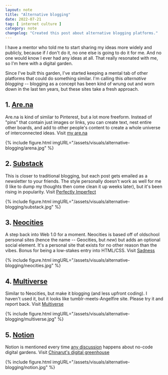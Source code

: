 ```yaml
---
layout: note
title: "Alternative blogging"
date: 2022-07-21
tag: [ internet culture ]
category: note
changelog: "Created this post about alternative blogging platforms."
---
```


I have a mentor who told me to start sharing my ideas more widely and publicly, because if *I* don't do it, no one else is going to do it for me. And no one would know I ever had any ideas at all. That really resonated with me, so I'm here with a digital garden.

Since I've built this garden, I've started keeping a mental tab of other platforms that could do something similar. I'm calling this *alternative blogging* -- blogging as a concept has been kind of wrung out and worn down in the last ten years, but these sites take a fresh approach. 

## 1. [Are.na](https://www.are.na/)

Are.na is kind of similar to Pinterest, but a lot more freeform. Instead of "pins" that contain just images or links, you can create text, nest entire other boards, and add to other people's content to create a whole universe of interconnected ideas. Visit [my are.na](https://www.are.na/alisa)

{% include figure.html imgURL="/assets/visuals/alternative-blogging/arena.jpg" %}

## 2. [Substack](https://substack.com/)

This is closer to traditional blogging, but each post gets emailed as a newsletter to your friends. The style personally doesn't work as well for me (I like to dump my thoughts then come clean it up weeks later), but it's been rising in popularity. Visit [Perfectly Imperfect](https://www.perfectlyimperfect.fyi/p/197-sabrina-fuentes)

{% include figure.html imgURL="/assets/visuals/alternative-blogging/substack.jpg" %}

## 3. [Neocities](https://neocities.org/)

A step back into Web 1.0 for a moment. Neocities is based off of oldschool personal sites (hence the name -- Geocities, but *new*) but adds an optional social element. It's a personal site that exists for no other reason than the vibes. Bonus for being a low-stakes entry into HTML/CSS. Visit [Sadness](https://sadgrl.online/)

{% include figure.html imgURL="/assets/visuals/alternative-blogging/neocities.jpg" %}

## 4. [Multiverse](https://multiverse.plus/)

Similar to Neocities, but make it blogging (and less upfront coding). I haven't used it, but it looks like tumblr-meets-Angelfire site. Please try it and report back. Visit [Multiverse](https://multiverse.plus/home)

{% include figure.html imgURL="/assets/visuals/alternative-blogging/multiverse.jpg" %}

## 5. [Notion](https://www.notion.so/product?fredir=1)

Notion is mentioned every time [any discussion](https://nesslabs.com/digital-garden-set-up) happens about no-code digital gardens. Visit [Chinarut's digital greenhouse](https://www.notion.so/Chinarut-s-Digital-Greenhouse-9b31c7ba8efc4bf9adcfa17a38c841ff)

{% include figure.html imgURL="/assets/visuals/alternative-blogging/notion.jpg" %}